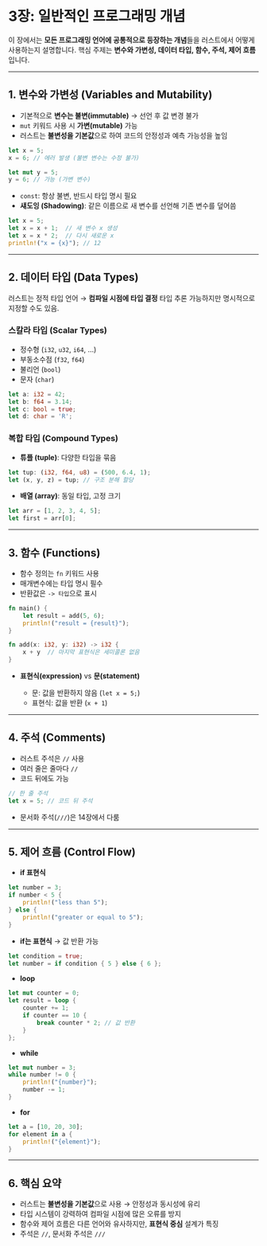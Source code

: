 # 3장: 일반적인 프로그래밍 개념

이 장에서는 **모든 프로그래밍 언어에 공통적으로 등장하는 개념**들을 러스트에서 어떻게 사용하는지 설명합니다.
핵심 주제는 **변수와 가변성, 데이터 타입, 함수, 주석, 제어 흐름**입니다.

---

## 1. 변수와 가변성 (Variables and Mutability)

* 기본적으로 **변수는 불변(immutable)**
  → 선언 후 값 변경 불가
* `mut` 키워드 사용 시 **가변(mutable)** 가능
* 러스트는 **불변성을 기본값**으로 하여 코드의 안정성과 예측 가능성을 높임

```rust
let x = 5;
x = 6; // 에러 발생 (불변 변수는 수정 불가)

let mut y = 5;
y = 6; // 가능 (가변 변수)
```

* `const`: 항상 불변, 반드시 타입 명시 필요
* **섀도잉 (Shadowing)**: 같은 이름으로 새 변수를 선언해 기존 변수를 덮어씀

```rust
let x = 5;
let x = x + 1;  // 새 변수 x 생성
let x = x * 2;  // 다시 새로운 x
println!("x = {x}"); // 12
```

---

## 2. 데이터 타입 (Data Types)

러스트는 정적 타입 언어 → **컴파일 시점에 타입 결정**
타입 추론 가능하지만 명시적으로 지정할 수도 있음.

### 스칼라 타입 (Scalar Types)

* 정수형 (`i32`, `u32`, `i64`, …)
* 부동소수점 (`f32`, `f64`)
* 불리언 (`bool`)
* 문자 (`char`)

```rust
let a: i32 = 42;
let b: f64 = 3.14;
let c: bool = true;
let d: char = 'R';
```

### 복합 타입 (Compound Types)

* **튜플 (tuple)**: 다양한 타입을 묶음

```rust
let tup: (i32, f64, u8) = (500, 6.4, 1);
let (x, y, z) = tup; // 구조 분해 할당
```

* **배열 (array)**: 동일 타입, 고정 크기

```rust
let arr = [1, 2, 3, 4, 5];
let first = arr[0];
```

---

## 3. 함수 (Functions)

* 함수 정의는 `fn` 키워드 사용
* 매개변수에는 타입 명시 필수
* 반환값은 `-> 타입`으로 표시

```rust
fn main() {
    let result = add(5, 6);
    println!("result = {result}");
}

fn add(x: i32, y: i32) -> i32 {
    x + y  // 마지막 표현식은 세미콜론 없음
}
```

* **표현식(expression)** vs **문(statement)**

    * 문: 값을 반환하지 않음 (`let x = 5;`)
    * 표현식: 값을 반환 (`x + 1`)

---

## 4. 주석 (Comments)

* 러스트 주석은 `//` 사용
* 여러 줄은 줄마다 `//`
* 코드 뒤에도 가능

```rust
// 한 줄 주석
let x = 5; // 코드 뒤 주석
```

* 문서화 주석(`///`)은 14장에서 다룸

---

## 5. 제어 흐름 (Control Flow)

* **if 표현식**

```rust
let number = 3;
if number < 5 {
    println!("less than 5");
} else {
    println!("greater or equal to 5");
}
```

* **if는 표현식** → 값 반환 가능

```rust
let condition = true;
let number = if condition { 5 } else { 6 };
```

* **loop**

```rust
let mut counter = 0;
let result = loop {
    counter += 1;
    if counter == 10 {
        break counter * 2; // 값 반환
    }
};
```

* **while**

```rust
let mut number = 3;
while number != 0 {
    println!("{number}");
    number -= 1;
}
```

* **for**

```rust
let a = [10, 20, 30];
for element in a {
    println!("{element}");
}
```

---

## 6. 핵심 요약

* 러스트는 **불변성을 기본값**으로 사용 → 안정성과 동시성에 유리
* 타입 시스템이 강력하여 컴파일 시점에 많은 오류를 방지
* 함수와 제어 흐름은 다른 언어와 유사하지만, **표현식 중심** 설계가 특징
* 주석은 `//`, 문서화 주석은 `///`
